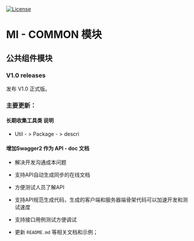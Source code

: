 [![License](https://img.shields.io/badge/license-MIT-blue.svg)](http://blog.csdn.net/fjnpysh)

# MI - COMMON 模块  

## 公共组件模块

### V1.0 releases

发布 V1.0 正式版。

### 主要更新：

####  长期收集工具类 说明
   - Util - > Package - > descri


####  增加**Swagger2** 作为 API - doc 文档

  - 解决开发沟通成本问题
  - 支持API自动生成同步的在线文档
  - 方便测试人员了解API
  - 支持API规范生成代码，生成的客户端和服务器端骨架代码可以加速开发和测试速度
  - 支持接口用例测试方便调试

- 更新 `README.md` 等相关文档和示例；
